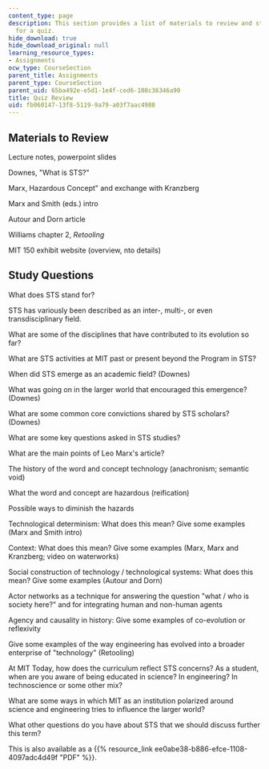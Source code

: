 ```yaml
---
content_type: page
description: This section provides a list of materials to review and study questions
  for a quiz.
hide_download: true
hide_download_original: null
learning_resource_types:
- Assignments
ocw_type: CourseSection
parent_title: Assignments
parent_type: CourseSection
parent_uid: 65ba492e-e5d1-1e4f-ced6-108c36346a90
title: Quiz Review
uid: fb060147-13f8-5119-9a79-a03f7aac4988
---
```


Materials to Review
-------------------

Lecture notes, powerpoint slides

Downes, "What is STS?"

Marx, Hazardous Concept" and exchange with Kranzberg

Marx and Smith (eds.) intro

Autour and Dorn article

Williams chapter 2, _Retooling_

MIT 150 exhibit website (overview, nto details)

Study Questions
---------------

What does STS stand for?

STS has variously been described as an inter-, multi-, or even transdisciplinary field.

What are some of the disciplines that have contributed to its evolution so far?

What are STS activities at MIT past or present beyond the Program in STS?

When did STS emerge as an academic field? (Downes)

What was going on in the larger world that encouraged this emergence? (Downes)

What are some common core convictions shared by STS scholars? (Downes)

What are some key questions asked in STS studies?

What are the main points of Leo Marx's article?

The history of the word and concept technology (anachronism; semantic void)

What the word and concept are hazardous (reification)

Possible ways to diminish the hazards

Technological determinism: What does this mean? Give some examples (Marx and Smith intro)

Context: What does this mean? Give some examples (Marx, Marx and Kranzberg; video on waterworks)

Social construction of technology / technological systems: What does this mean? Give some examples (Autour and Dorn)

Actor networks as a technique for answering the question "what / who is society here?" and for integrating human and non-human agents

Agency and causality in history: Give some examples of co-evolution or reflexivity

Give some examples of the way engineering has evolved into a broader enterprise of "technology" (Retooling)

At MIT Today, how does the curriculum reflect STS concerns? As a student, when are you aware of being educated in science? In engineering? In technoscience or some other mix?

What are some ways in which MIT as an institution polarized around science and engineering tries to influence the larger world?

What other questions do you have about STS that we should discuss further this term?

This is also available as a {{% resource_link ee0abe38-b886-efce-1108-4097adc4d49f "PDF" %}}.